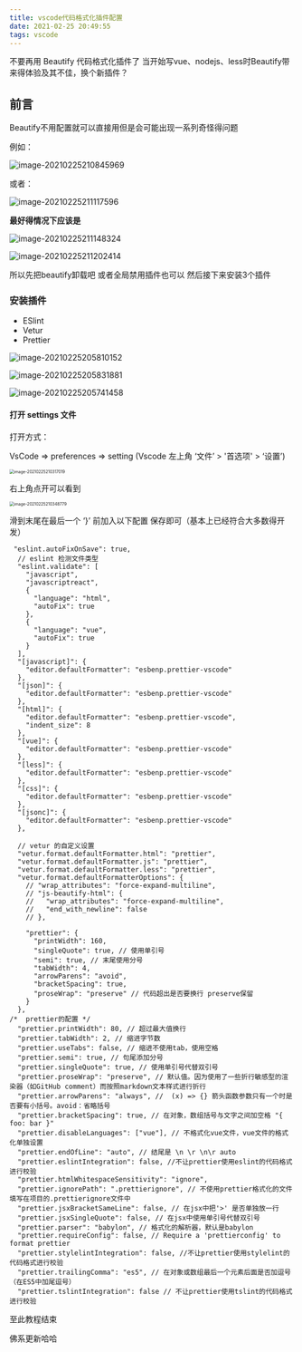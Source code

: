 ```yaml
---
title: vscode代码格式化插件配置
date: 2021-02-25 20:49:55
tags: vscode
---
```


不要再用 Beautify 代码格式化插件了 当开始写vue、nodejs、less时Beautify带来得体验及其不佳，换个新插件？

## 前言

Beautify不用配置就可以直接用但是会可能出现一系列奇怪得问题 

例如：

![image-20210225210845969](C:\Users\Mloong\AppData\Roaming\Typora\typora-user-images\image-20210225210845969.png)

或者：

![image-20210225211117596](C:\Users\Mloong\AppData\Roaming\Typora\typora-user-images\image-20210225211117596.png)

**最好得情况下应该是**

![image-20210225211148324](C:\Users\Mloong\AppData\Roaming\Typora\typora-user-images\image-20210225211148324.png)

![image-20210225211202414](C:\Users\Mloong\AppData\Roaming\Typora\typora-user-images\image-20210225211202414.png)

所以先把beautify卸载吧  或者全局禁用插件也可以  然后接下来安装3个插件

### 安装插件

- ESlint
- Vetur
- Prettier

![image-20210225205810152](C:\Users\Mloong\AppData\Roaming\Typora\typora-user-images\image-20210225205810152.png)

![image-20210225205831881](C:\Users\Mloong\AppData\Roaming\Typora\typora-user-images\image-20210225205831881.png)

![image-20210225205741458](C:\Users\Mloong\AppData\Roaming\Typora\typora-user-images\image-20210225205741458.png)

#### 打开 settings 文件

打开方式：

VsCode => preferences => setting (Vscode 左上角 ‘文件’ > '首选项' > ‘设置’)

<img src="C:\Users\Mloong\AppData\Roaming\Typora\typora-user-images\image-20210225210317019.png" alt="image-20210225210317019" style="zoom:50%;" />

右上角点开可以看到

<img src="C:\Users\Mloong\AppData\Roaming\Typora\typora-user-images\image-20210225210348779.png" alt="image-20210225210348779" style="zoom:50%;" />

滑到末尾在最后一个 ‘}’ 前加入以下配置 保存即可（基本上已经符合大多数得开发）

```
 "eslint.autoFixOnSave": true,
  // eslint 检测文件类型
  "eslint.validate": [
    "javascript",
    "javascriptreact",
    {
      "language": "html",
      "autoFix": true
    },
    {
      "language": "vue",
      "autoFix": true
    }
  ],
  "[javascript]": {
    "editor.defaultFormatter": "esbenp.prettier-vscode"
  },
  "[json]": {
    "editor.defaultFormatter": "esbenp.prettier-vscode"
  },
  "[html]": {
    "editor.defaultFormatter": "esbenp.prettier-vscode",
    "indent_size": 8
  },
  "[vue]": {
    "editor.defaultFormatter": "esbenp.prettier-vscode"
  },
  "[less]": {
    "editor.defaultFormatter": "esbenp.prettier-vscode"
  },
  "[css]": {
    "editor.defaultFormatter": "esbenp.prettier-vscode"
  },
  "[jsonc]": {
    "editor.defaultFormatter": "esbenp.prettier-vscode"
  },

  // vetur 的自定义设置
  "vetur.format.defaultFormatter.html": "prettier",
  "vetur.format.defaultFormatter.js": "prettier",
  "vetur.format.defaultFormatter.less": "prettier",
  "vetur.format.defaultFormatterOptions": {
    // "wrap_attributes": "force-expand-multiline",
    // "js-beautify-html": {
    //   "wrap_attributes": "force-expand-multiline",
    //   "end_with_newline": false
    // },

    "prettier": {
      "printWidth": 160,
      "singleQuote": true, // 使用单引号
      "semi": true, // 末尾使用分号
      "tabWidth": 4,
      "arrowParens": "avoid",
      "bracketSpacing": true,
      "proseWrap": "preserve" // 代码超出是否要换行 preserve保留
    }
  },
/*  prettier的配置 */
  "prettier.printWidth": 80, // 超过最大值换行
  "prettier.tabWidth": 2, // 缩进字节数
  "prettier.useTabs": false, // 缩进不使用tab，使用空格
  "prettier.semi": true, // 句尾添加分号
  "prettier.singleQuote": true, // 使用单引号代替双引号
  "prettier.proseWrap": "preserve", // 默认值。因为使用了一些折行敏感型的渲染器（如GitHub comment）而按照markdown文本样式进行折行
  "prettier.arrowParens": "always", //  (x) => {} 箭头函数参数只有一个时是否要有小括号。avoid：省略括号
  "prettier.bracketSpacing": true, // 在对象，数组括号与文字之间加空格 "{ foo: bar }"
  "prettier.disableLanguages": ["vue"], // 不格式化vue文件，vue文件的格式化单独设置
  "prettier.endOfLine": "auto", // 结尾是 \n \r \n\r auto
  "prettier.eslintIntegration": false, //不让prettier使用eslint的代码格式进行校验
  "prettier.htmlWhitespaceSensitivity": "ignore",
  "prettier.ignorePath": ".prettierignore", // 不使用prettier格式化的文件填写在项目的.prettierignore文件中
  "prettier.jsxBracketSameLine": false, // 在jsx中把'>' 是否单独放一行
  "prettier.jsxSingleQuote": false, // 在jsx中使用单引号代替双引号
  "prettier.parser": "babylon", // 格式化的解析器，默认是babylon
  "prettier.requireConfig": false, // Require a 'prettierconfig' to format prettier
  "prettier.stylelintIntegration": false, //不让prettier使用stylelint的代码格式进行校验
  "prettier.trailingComma": "es5", // 在对象或数组最后一个元素后面是否加逗号（在ES5中加尾逗号）
  "prettier.tslintIntegration": false // 不让prettier使用tslint的代码格式进行校验
```

至此教程结束

佛系更新哈哈